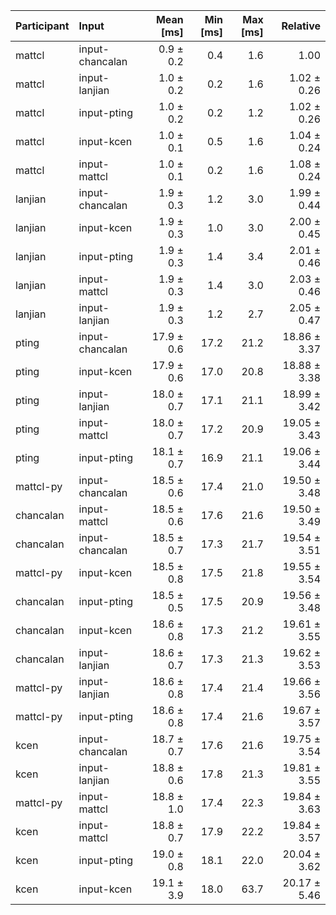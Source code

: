 | Participant | Input | Mean [ms] | Min [ms] | Max [ms] | Relative |
|:---|:---|---:|---:|---:|---:|
| mattcl | input-chancalan | 0.9 ± 0.2 | 0.4 | 1.6 | 1.00 |
| mattcl | input-lanjian | 1.0 ± 0.2 | 0.2 | 1.6 | 1.02 ± 0.26 |
| mattcl | input-pting | 1.0 ± 0.2 | 0.2 | 1.2 | 1.02 ± 0.26 |
| mattcl | input-kcen | 1.0 ± 0.1 | 0.5 | 1.6 | 1.04 ± 0.24 |
| mattcl | input-mattcl | 1.0 ± 0.1 | 0.2 | 1.6 | 1.08 ± 0.24 |
| lanjian | input-chancalan | 1.9 ± 0.3 | 1.2 | 3.0 | 1.99 ± 0.44 |
| lanjian | input-kcen | 1.9 ± 0.3 | 1.0 | 3.0 | 2.00 ± 0.45 |
| lanjian | input-pting | 1.9 ± 0.3 | 1.4 | 3.4 | 2.01 ± 0.46 |
| lanjian | input-mattcl | 1.9 ± 0.3 | 1.4 | 3.0 | 2.03 ± 0.46 |
| lanjian | input-lanjian | 1.9 ± 0.3 | 1.2 | 2.7 | 2.05 ± 0.47 |
| pting | input-chancalan | 17.9 ± 0.6 | 17.2 | 21.2 | 18.86 ± 3.37 |
| pting | input-kcen | 17.9 ± 0.6 | 17.0 | 20.8 | 18.88 ± 3.38 |
| pting | input-lanjian | 18.0 ± 0.7 | 17.1 | 21.1 | 18.99 ± 3.42 |
| pting | input-mattcl | 18.0 ± 0.7 | 17.2 | 20.9 | 19.05 ± 3.43 |
| pting | input-pting | 18.1 ± 0.7 | 16.9 | 21.1 | 19.06 ± 3.44 |
| mattcl-py | input-chancalan | 18.5 ± 0.6 | 17.4 | 21.0 | 19.50 ± 3.48 |
| chancalan | input-mattcl | 18.5 ± 0.6 | 17.6 | 21.6 | 19.50 ± 3.49 |
| chancalan | input-chancalan | 18.5 ± 0.7 | 17.3 | 21.7 | 19.54 ± 3.51 |
| mattcl-py | input-kcen | 18.5 ± 0.8 | 17.5 | 21.8 | 19.55 ± 3.54 |
| chancalan | input-pting | 18.5 ± 0.5 | 17.5 | 20.9 | 19.56 ± 3.48 |
| chancalan | input-kcen | 18.6 ± 0.8 | 17.3 | 21.2 | 19.61 ± 3.55 |
| chancalan | input-lanjian | 18.6 ± 0.7 | 17.3 | 21.3 | 19.62 ± 3.53 |
| mattcl-py | input-lanjian | 18.6 ± 0.8 | 17.4 | 21.4 | 19.66 ± 3.56 |
| mattcl-py | input-pting | 18.6 ± 0.8 | 17.4 | 21.6 | 19.67 ± 3.57 |
| kcen | input-chancalan | 18.7 ± 0.7 | 17.6 | 21.6 | 19.75 ± 3.54 |
| kcen | input-lanjian | 18.8 ± 0.6 | 17.8 | 21.3 | 19.81 ± 3.55 |
| mattcl-py | input-mattcl | 18.8 ± 1.0 | 17.4 | 22.3 | 19.84 ± 3.63 |
| kcen | input-mattcl | 18.8 ± 0.7 | 17.9 | 22.2 | 19.84 ± 3.57 |
| kcen | input-pting | 19.0 ± 0.8 | 18.1 | 22.0 | 20.04 ± 3.62 |
| kcen | input-kcen | 19.1 ± 3.9 | 18.0 | 63.7 | 20.17 ± 5.46 |
